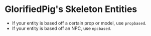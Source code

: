 # GlorifiedPig's Skeleton Entities
- If your entity is based off a certain prop or model, use `propbased`.
- If your entity is based off an NPC, use `npcbased`.